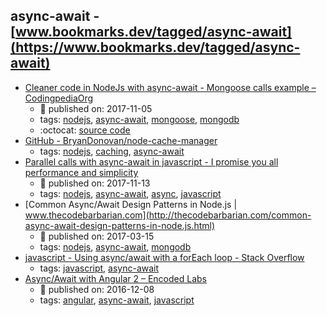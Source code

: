 async-await - [www.bookmarks.dev/tagged/async-await](https://www.bookmarks.dev/tagged/async-await)
---
* [Cleaner code in NodeJs with async-await - Mongoose calls example – CodingpediaOrg](http://www.codingpedia.org/ama/cleaner-code-in-nodejs-with-async-await-mongoose-calls-example)
    * :calendar: published on: 2017-11-05
    * tags: [nodejs](../tagged/nodejs.md), [async-await](../tagged/async-await.md), [mongoose](../tagged/mongoose.md), [mongodb](../tagged/mongodb.md)
    * :octocat: [source code](https://github.com/Codingpedia/codingmarks-api)
* [GitHub - BryanDonovan/node-cache-manager](https://github.com/BryanDonovan/node-cache-manager)
    * tags: [nodejs](../tagged/nodejs.md), [caching](../tagged/caching.md), [async-await](../tagged/async-await.md)
* [Parallel calls with async-await in javascript - I promise you all performance and simplicity](http://www.codingpedia.org/ama/parallel-calls-with-async-await-in-javascript-i-promise-you-all-performance-and-simplicity)
    * :calendar: published on: 2017-11-13
    * tags: [nodejs](../tagged/nodejs.md), [async-await](../tagged/async-await.md), [async](../tagged/async.md), [javascript](../tagged/javascript.md)
* [Common Async/Await Design Patterns in Node.js | www.thecodebarbarian.com](http://thecodebarbarian.com/common-async-await-design-patterns-in-node.js.html)
    * :calendar: published on: 2017-03-15
    * tags: [nodejs](../tagged/nodejs.md), [async-await](../tagged/async-await.md), [mongodb](../tagged/mongodb.md)
* [javascript - Using async/await with a forEach loop - Stack Overflow](https://stackoverflow.com/questions/37576685/using-async-await-with-a-foreach-loop)
    * tags: [javascript](../tagged/javascript.md), [async-await](../tagged/async-await.md)
* [Async/Await with Angular 2 – Encoded Labs](https://labs.encoded.io/2016/12/08/asyncawait-with-angular/)
    * :calendar: published on: 2016-12-08
    * tags: [angular](../tagged/angular.md), [async-await](../tagged/async-await.md), [javascript](../tagged/javascript.md)
